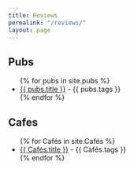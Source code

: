 ```yaml
---
title: Reviews
permalink: "/reviews/"
layout: page
---
```


## Pubs
<ul>
{% for pubs in site.pubs %}
<li><a href="{{ pubs.url }}"> {{ pubs.title }}</a> - {{ pubs.tags }} </li>
{% endfor %}
</ul>

## Cafes
<ul>
{% for Cafés in site.Cafés %}
<li><a href="{{ Cafés.url }}"> {{ Cafés.title }}</a> - {{ Cafés.tags }} </li>
{% endfor %}
</ul>